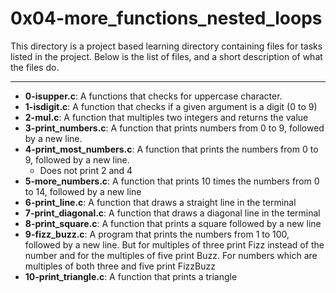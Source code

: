 # 0x04-more_functions_nested_loops
This directory is a project based learning directory containing files for tasks listed in the project.
Below is the list of files, and a short description of what the files do.

---

- **0-isupper.c**: A functions that checks for uppercase character.
- **1-isdigit.c**: A function that checks if a given argument is a digit (0 to 9)
- **2-mul.c**: A function that multiples two integers and returns the value
- **3-print_numbers.c**: A function that prints numbers from 0 to 9, followed by a new line.
- **4-print_most_numbers.c**: A function that prints the numbers from 0 to 9, followed by a new line.
	- Does not print 2 and 4
- **5-more_numbers.c**: A function that prints 10 times the numbers from 0 to 14, followed by a new line
- **6-print_line.c**: A function that draws a straight line in the terminal
- **7-print_diagonal.c**: A function that draws a diagonal line in the terminal
- **8-print_square.c**: A function that prints a square followed by a new line
- **9-fizz_buzz.c**: A program that prints the numbers from 1 to 100, followed by a new line. But for multiples of three print Fizz instead of the number and for the multiples of five print Buzz. For numbers which are multiples of both three and five print FizzBuzz
- **10-print_triangle.c**: A function that prints a triangle

